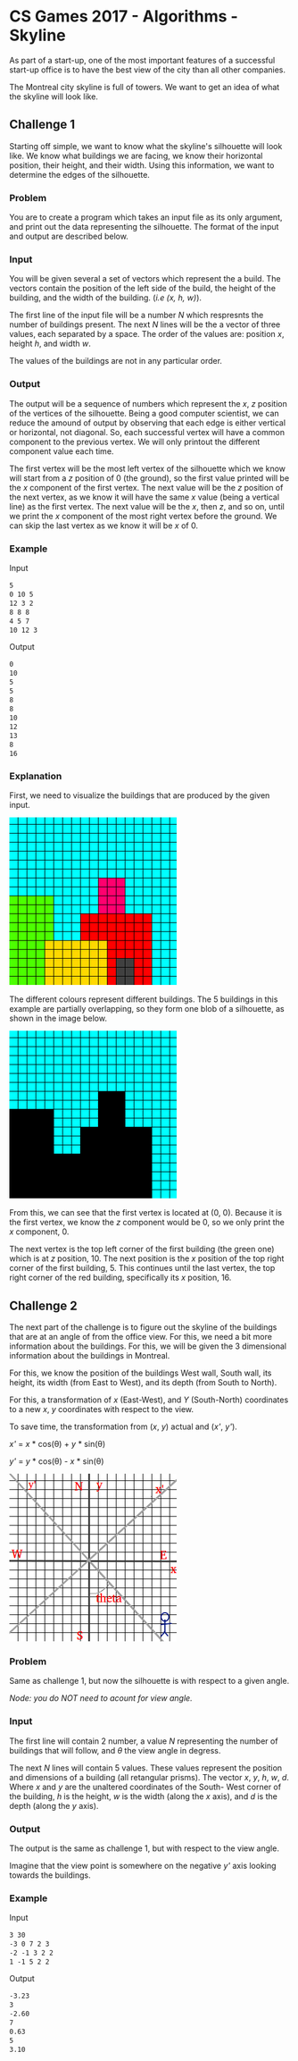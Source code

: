 # CS Games 2017 - Algorithms - Skyline

As part of a start-up, one of the most important features of a successful
start-up office is to have the best view of the city than all other companies.

The Montreal city skyline is full of towers.  We want to get an idea of what
the skyline will look like.

## Challenge 1

Starting off simple, we want to know what the skyline's silhouette will look
like.  We know what buildings we are facing, we know their horizontal position,
their height, and their width.  Using this information, we want to determine
the edges of the silhouette.

### Problem

You are to create a program which takes an input file as its only argument, and
print out the data representing the silhouette.  The format of the input and
output are described below.

### Input

You will be given several a set of vectors which represent the a build.  The
vectors contain the position of the left side of the build, the height of the
building, and the width of the building.  (_i.e (x, h, w)_).

The first line of the input file will be a number _N_ which respresnts the
number of buildings present.  The next _N_ lines will be the a vector of
three values, each separated by a space.  The order of the values are: position
_x_, height _h_, and width _w_.

The values of the buildings are not in any particular order.


### Output

The output will be a sequence of numbers which represent the _x_, _z_ position
of the vertices of the silhouette.  Being a good computer scientist, we can
reduce the amound of output by observing that each edge is either vertical or
horizontal, not diagonal.  So, each successful vertex will have a common
component to the previous vertex.  We will only printout the different
component value each time.

The first vertex will be the most left vertex of the silhouette which we know
will start from a _z_ position of 0 (the ground), so the first value printed
will be the _x_ component of the first vertex.  The next value will be the _z_
position of the next vertex, as we know it will have the same _x_ value (being
a vertical line) as the first vertex.  The next value will be the _x_, then
_z_, and so on, until we print the _x_ component of the most right vertex
before the ground.  We can skip the last vertex as we know it will be _x_ of 0.


### Example

Input

```
5
0 10 5
12 3 2
8 8 8
4 5 7
10 12 3
```

Output

```
0
10
5
5
8
8
10
12
13
8
16
```

### Explanation

First, we need to visualize the buildings that are produced by the given input.

![alt text](images/c1-sample.png)

The different colours represent different buildings.  The 5 buildings in this example are partially overlapping, so they form one
blob of a silhouette, as shown in the image below.

![alt text](images/c1-sample-silhouette.png)

From this, we can see that the first vertex is located at (0, 0).  Because it
is the first vertex, we know the _z_ component would be 0, so we only print the
_x_ component, 0.

The next vertex is the top left corner of the first building (the green one)
which is at _z_ position, 10.  The next position is the _x_ position of the top
right corner of the first building, 5.  This continues until the last vertex,
the top right corner of the red building, specifically its _x_ position, 16.

## Challenge 2

The next part of the challenge is to figure out the skyline of the buildings
that are at an angle of from the office view.  For this, we need a bit more
information about the buildings.  For this, we will be given the 3 dimensional
information about the buildings in Montreal.

For this, we know the position of the buildings West wall, South wall, its
height, its width (from East to West), and its depth (from South to North).

For this, a transformation of _x_ (East-West), and _Y_ (South-North)
coordinates to a new _x_, _y_ coordinates with respect to the view.

To save time, the transformation from (_x_, _y_) actual and (_x'_,
_y'_).

_x'_ = _x_ \* cos(θ) + _y_ \* sin(θ)

_y'_ = _y_ \* cos(θ) - _x_ \* sin(θ)

![alt text](images/c2-birdeye.png)

### Problem

Same as challenge 1, but now the silhouette is with respect to a given angle.

_Node: you do NOT need to acount for view angle._

### Input

The first line will contain 2 number, a value _N_ representing the number of
buildings that will follow, and _θ_ the view angle in degress.

The next _N_ lines will contain 5 values.  These values represent the position
and dimensions of a building (all retangular prisms).  The vector _x_, _y_,
_h_, _w_, _d_.  Where _x_ and _y_ are the unaltered coordinates of the South-
West corner of the building, _h_ is the height, _w_ is the width (along the
_x_ axis), and _d_ is the depth (along the _y_ axis).

### Output

The output is the same as challenge 1, but with respect to the view angle.

Imagine that the view point is somewhere on the negative _y'_ axis looking
towards the buildings.

### Example

Input

```
3 30
-3 0 7 2 3
-2 -1 3 2 2
1 -1 5 2 2
```

Output

```
-3.23
3
-2.60
7
0.63
5
3.10
```
